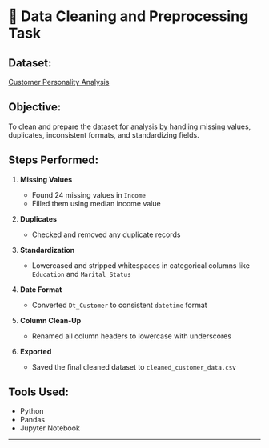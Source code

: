 # 🧹 Data Cleaning and Preprocessing Task

## Dataset:
[Customer Personality Analysis](https://www.kaggle.com/datasets/imakash3011/customer-personality-analysis)

## Objective:
To clean and prepare the dataset for analysis by handling missing values, duplicates, inconsistent formats, and standardizing fields.

## Steps Performed:

1. **Missing Values**  
   - Found 24 missing values in `Income`
   - Filled them using median income value

2. **Duplicates**  
   - Checked and removed any duplicate records

3. **Standardization**  
   - Lowercased and stripped whitespaces in categorical columns like `Education` and `Marital_Status`

4. **Date Format**  
   - Converted `Dt_Customer` to consistent `datetime` format

5. **Column Clean-Up**  
   - Renamed all column headers to lowercase with underscores

6. **Exported**  
   - Saved the final cleaned dataset to `cleaned_customer_data.csv`

## Tools Used:
- Python
- Pandas
- Jupyter Notebook

---

